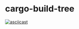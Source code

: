 # cargo-build-tree

[![asciicast](https://asciinema.org/a/DDzu1xb4cJvlZoYVZEg8ugpmC.svg)](https://asciinema.org/a/DDzu1xb4cJvlZoYVZEg8ugpmC)
